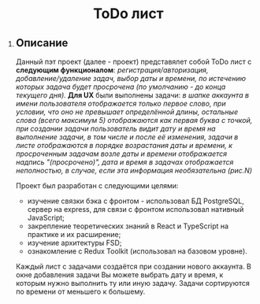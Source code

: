 <h1 align="center">ToDo лист</h1>
<ol>
  <li><h2>Описание</h2></li>
  <p>Данный пэт проект (далее - проект) представялет собой ToDo лист с <b>следующим функционалом</b>: <i>регистрация/авторизация, добавление/удаление задач, выбор даты и времени, по истечению которых задача будет просрочена (по умолчанию - до конца текущего дня).</i> <b>Для UX</b> были выполнены задачи: <i>в шапке аккаунта в имени пользователя отображается только первое слово, при условии, что оно не превышает определённой длины, остальные слова (всего максимум 5) отображаются как первая буква с точкой, при создании задачи пользователь видит дату и время на выполнение задачи, в том числе и после её изменения, задачи в листе отображаются в порядке возрастания даты и времени, к просроченным задачам возле даты и времени отображается надпись "(просрочено)", дата и время в задачах отображается неполностью, в случае, если эта информация необязательна (рис.N)</i></p>
  <p>Проект был разработан с следующими целями: </p>
  <ul>
    <li>изучение связки бэка с фронтом - использовал БД PostgreSQL, сервер на express, для связи с фронтом использовал нативный JavaScript;</li>
    <li>закрепление теоретических знаний в React и TypeScript на практике и их расширение;</li> 
    <li>изучение архитектуры FSD;</li> 
    <li>ознакомление с Redux Toolkit (использовал на базовом уровне).</li>
  </ul>

  <p>Каждый лист с задачами создаётся при создании нового аккаунта. В окне добавления задачи Вы можете выбрать дату и время, к которым нужно выполнить ту или иную задачу. Задачи сортируются по времени от меньшего к большему.</p>
</ol>
